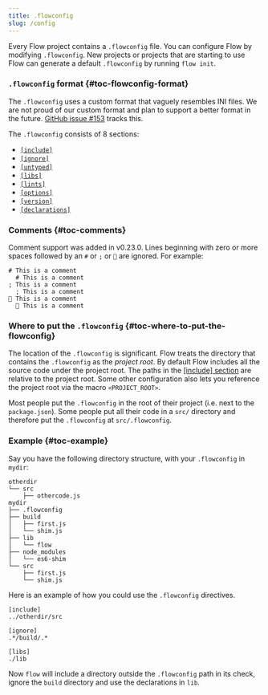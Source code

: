 ```yaml
---
title: .flowconfig
slug: /config
---
```


Every Flow project contains a `.flowconfig` file. You can configure Flow by
modifying `.flowconfig`. New projects or projects that are starting to use Flow
can generate a default `.flowconfig` by running `flow init`.

### `.flowconfig` format {#toc-flowconfig-format}

The `.flowconfig` uses a custom format that vaguely resembles INI files. We are
not proud of our custom format and plan to support a better format in the
future. [GitHub issue #153](https://github.com/facebook/flow/issues/153) tracks
this.

The `.flowconfig` consists of 8 sections:

* [`[include]`](./include)
* [`[ignore]`](./ignore)
* [`[untyped]`](./untyped)
* [`[libs]`](./libs)
* [`[lints]`](./lints)
* [`[options]`](./options)
* [`[version]`](./version)
* [`[declarations]`](./declarations)

### Comments {#toc-comments}

Comment support was added in v0.23.0. Lines beginning with zero or more spaces
followed by an `#` or `;` or `💩` are ignored. For example:

```
# This is a comment
  # This is a comment
; This is a comment
  ; This is a comment
💩 This is a comment
  💩 This is a comment
```

### Where to put the `.flowconfig` {#toc-where-to-put-the-flowconfig}

The location of the `.flowconfig` is significant. Flow treats the directory that
contains the `.flowconfig` as the _project root_. By default Flow includes all
the source code under the project root. The paths in the
[[include] section](./include) are relative to the project root. Some other
configuration also lets you reference the project root via the macro
`<PROJECT_ROOT>`.

Most people put the `.flowconfig` in the root of their project (i.e. next to the
`package.json`). Some people put all their code in a `src/` directory and
therefore put the `.flowconfig` at `src/.flowconfig`.

### Example {#toc-example}

Say you have the following directory structure, with your `.flowconfig` in
`mydir`:

```text
otherdir
└── src
    ├── othercode.js
mydir
├── .flowconfig
├── build
│   ├── first.js
│   └── shim.js
├── lib
│   └── flow
├── node_modules
│   └── es6-shim
└── src
    ├── first.js
    └── shim.js
```

Here is an example of how you could use the `.flowconfig` directives.

```text
[include]
../otherdir/src

[ignore]
.*/build/.*

[libs]
./lib
```

Now `flow` will include a directory outside the `.flowconfig` path in its
check, ignore the `build` directory and use the declarations in `lib`.
